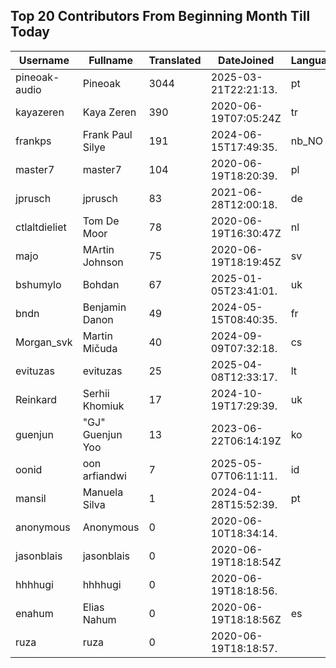## Top 20 Contributors From Beginning Month Till Today ##
|Username|Fullname|Translated|DateJoined|Language|
|--------|--------|----------|----------|-------|
|pineoak-audio|Pineoak|3044|2025-03-21T22:21:13.|pt|
|kayazeren|Kaya Zeren|390|2020-06-19T07:05:24Z|tr|
|frankps|Frank Paul Silye|191|2024-06-15T17:49:35.|nb_NO|
|master7|master7|104|2020-06-19T18:20:39.|pl|
|jprusch|jprusch|83|2021-06-28T12:00:18.|de|
|ctlaltdieliet|Tom De Moor|78|2020-06-19T16:30:47Z|nl|
|majo|MArtin Johnson|75|2020-06-19T18:19:45Z|sv|
|bshumylo|Bohdan|67|2025-01-05T23:41:01.|uk|
|bndn|Benjamin Danon|49|2024-05-15T08:40:35.|fr|
|Morgan_svk|Martin Mičuda|40|2024-09-09T07:32:18.|cs|
|evituzas|evituzas|25|2025-04-08T12:33:17.|lt|
|Reinkard|Serhii Khomiuk|17|2024-10-19T17:29:39.|uk|
|guenjun|"GJ" Guenjun Yoo|13|2023-06-22T06:14:19Z|ko|
|oonid|oon arfiandwi|7|2025-05-07T06:11:11.|id|
|mansil|Manuela Silva|1|2024-04-28T15:52:39.|pt|
|anonymous|Anonymous|0|2020-06-10T18:34:14.||
|jasonblais|jasonblais|0|2020-06-19T18:18:54Z||
|hhhhugi|hhhhugi|0|2020-06-19T18:18:56.||
|enahum|Elias  Nahum|0|2020-06-19T18:18:56Z|es|
|ruza|ruza|0|2020-06-19T18:18:57.||
